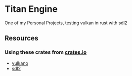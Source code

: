 # Titan Engine

One of my Personal Projects, testing vulkan in rust with sdl2 

## Resources

### Using these crates from [crates.io](https://crates.io)
- [vulkano](https://crates.io/crates/sdl2)
- [sdl2](https://crates.io/crates/vulkano)

